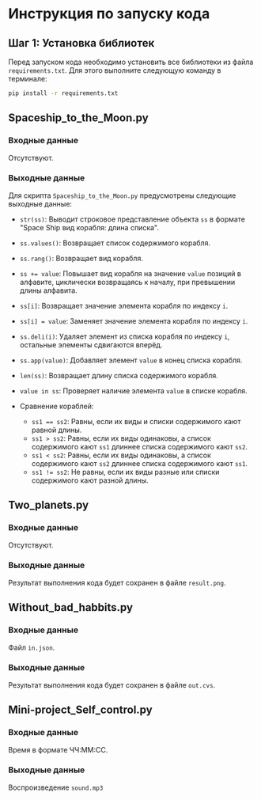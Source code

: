 # Инструкция по запуску кода

## Шаг 1: Установка библиотек

Перед запуском кода необходимо установить все библиотеки из файла `requirements.txt`. Для этого выполните следующую команду в терминале:

```bash
pip install -r requirements.txt
```

## Spaceship_to_the_Moon.py

### Входные данные
Отсутствуют.

### Выходные данные
Для скрипта `Spaceship_to_the_Moon.py` предусмотрены следующие выходные данные:

- `str(ss)`: Выводит строковое представление объекта `ss` в формате "Space Ship вид корабля: длина списка".

- `ss.values()`: Возвращает список содержимого корабля.

- `ss.rang()`: Возвращает вид корабля.

- `ss += value`: Повышает вид корабля на значение `value` позиций в алфавите, циклически возвращаясь к началу, при превышении длины алфавита.

- `ss[i]`: Возвращает значение элемента корабля по индексу `i`.

- `ss[i] = value`: Заменяет значение элемента корабля по индексу `i`.

- `ss.deli(i)`: Удаляет элемент из списка корабля по индексу `i`, остальные элементы сдвигаются вперёд.

- `ss.app(value)`: Добавляет элемент `value` в конец списка корабля.

- `len(ss)`: Возвращает длину списка содержимого корабля.

- `value in ss`: Проверяет наличие элемента `value` в списке корабля.

- Сравнение кораблей:
  - `ss1 == ss2`: Равны, если их виды и списки содержимого кают равной длины.
  - `ss1 > ss2`: Равны, если их виды одинаковы, а список содержимого кают `ss1` длиннее списка содержимого кают `ss2`.
  - `ss1 < ss2`: Равны, если их виды одинаковы, а список содержимого кают `ss2` длиннее списка содержимого кают `ss1`.
  - `ss1 != ss2`: Не равны, если их виды разные или списки содержимого кают разной длины.

## Two_planets.py

### Входные данные
Отсутствуют.

### Выходные данные
Результат выполнения кода будет сохранен в файле `result.png`.

## Without_bad_habbits.py

### Входные данные
Файл `in.json`.

### Выходные данные
Результат выполнения кода будет сохранен в файле `out.cvs`.

## Mini-project_Self_control.py

### Входные данные
Время в формате ЧЧ:ММ:СС.

### Выходные данные
Воспроизведение `sound.mp3`